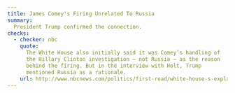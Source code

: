 ```yaml
---
title: James Comey's Firing Unrelated To Russia
summary:
  President Trump confirmed the connection.
checks:
  - checker: nbc
    quote:
      The White House also initially said it was Comey’s handling of
      the Hillary Clinton investigation — not Russia — as the reason
      behind the firing. But in the interview with Holt, Trump
      mentioned Russia as a rationale.
    url: http://www.nbcnews.com/politics/first-read/white-house-s-explanation-firing-comey-crumbles-n758306
---
```

